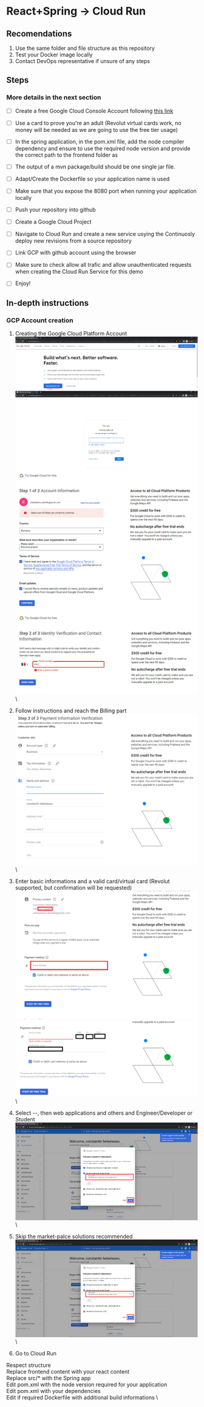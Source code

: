 # React+Spring -> Cloud Run

## Recomendations

1. Use the same folder and file structure as this repository
2. Test your Docker image locally
3. Contact DevOps representative if unsure of any steps

## Steps
### More details in the next section
- [ ] Create a free Google Cloud Console Account following [this link](https://cloud.google.com/gcp?utm_source=google&utm_medium=cpc&utm_campaign=emea-ro-all-ro-bkws-all-all-trial-e-gcp-1011340&utm_content=text-ad-none-any-DEV_c-CRE_597590983635-ADGP_Hybrid+%7C+BKWS+-+EXA+%7C+Txt+~+GCP+~+General_Pure-KWID_43700071033692939-kwd-303045185251-userloc_1011828&utm_term=KW_google%20cloud%20platform%20console-NET_g-PLAC_&gclid=EAIaIQobChMIp-PayPik-QIVmo9oCR2vwQ8wEAAYASAAEgJEifD_BwE&gclsrc=aw.ds)
- [ ] Use a card to prove you're an adult (Revolut virtual cards work, no money will be needed as we are going to use the free tier usage)
- [ ] In the spring application, in the pom.xml file, add the node compiler dependency and ensure to use the required node version and provide the correct path to the frontend folder as 
- [ ] The output of a mvn package/build should be one single jar file.
- [ ] Adapt/Create the Dockerfile so your application name is used
- [ ] Make sure that you expose the 8080 port when running your application locally
- [ ] Push your repository into github
- [ ] Create a Google Cloud Project
- [ ] Navigate to Cloud Run and create a new service usying the Continuosly deploy new revisions from a source repository
- [ ] Link GCP with github account using the browser
- [ ] Make sure to check allow all trafic and allow unauthenticated requests when creating the Cloud Run Service for this demo
- [ ] Enjoy!


## In-depth instructions

### GCP Account creation

1. Creating the Google Cloud Platform Account \
![AnVIL Image](/_images/Step1.PNG "Step1") \
![AnVIL Image](/_images/Step2.PNG "Step2") \
![AnVIL Image](/_images/Step3.PNG "Step3") \
![AnVIL Image](/_images/Step4.PNG "Step4") \
 
2. Follow instructions and reach the Billing part \
![AnVIL Image](/_images/Step5.PNG "Step5") \


3. Enter basic informations and a valid card/virtual card (Revolut supported, but confirmation will be requested) \
![AnVIL Image](/_images/Step6.PNG "Step6") \
![AnVIL Image](/_images/Step7.PNG "Step7") \

4. Select --, then web applications and others and Engineer/Developer or Student \
![AnVIL Image](/_images/Step8.PNG "Step8") \

5. Skip the market-palce solutions recommended
![AnVIL Image](/_images/Step8.PNG "Step8") \

6. Go to Cloud Run





Respect structure \
Replace frontend content with your react content \
Replace src/* with the Spring app \
Edit pom.xml with the node version required for your application \
Edit pom.xml with your dependencies \
Edit if required Dockerfile with additional build informations \

